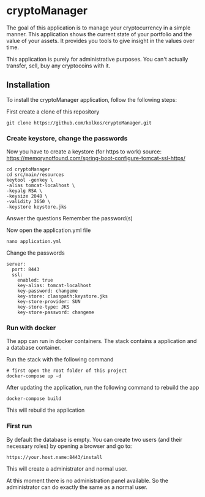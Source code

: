 # cryptoManager
The goal of this application is to manage your cryptocurrency in a simple manner. This application shows the current state of your portfolio and the value of your assets. It provides you tools to give insight in the values over time.

This application is purely for administrative purposes. You can't actually transfer, sell, buy any cryptocoins with it. 

## Installation
To install the cryptoManager application, follow the following steps:

First create a clone of this repository
```
git clone https://github.com/kolkos/cryptoManager.git
```

### Create keystore, change the passwords
Now you have to create a keystore (for https to work)
source: https://memorynotfound.com/spring-boot-configure-tomcat-ssl-https/
```
cd cryptoManager
cd src/main/resources
keytool -genkey \
-alias tomcat-localhost \
-keyalg RSA \
-keysize 2048 \
-validity 3650 \
-keystore keystore.jks
```
Answer the questions
Remember the password(s)

Now open the application.yml file
```
nano application.yml
```

Change the passwords
```
server:
  port: 8443
  ssl:
    enabled: true
    key-alias: tomcat-localhost
    key-password: changeme
    key-store: classpath:keystore.jks
    key-store-provider: SUN
    key-store-type: JKS
    key-store-password: changeme
```

### Run with docker
The app can run in docker containers. The stack contains a application and a database container. 

Run the stack with the following command
```
# first open the root folder of this project
docker-compose up -d
```

After updating the application, run the following command to rebuild the app
```
docker-compose build
```

This will rebuild the application

### First run
By default the database is empty. You can create two users (and their necessary roles) by opening a browser and go to:
```
https://your.host.name:8443/install
```

This will create a administrator and normal user. 

At this moment there is no administration panel available. So the administrator can do exactly the same as a normal user. 
